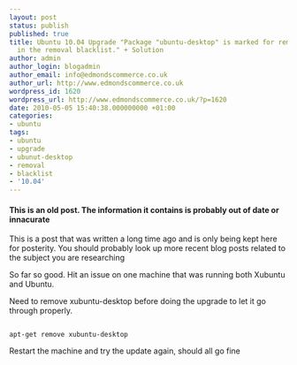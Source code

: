 ```yaml
---
layout: post
status: publish
published: true
title: Ubuntu 10.04 Upgrade "Package "ubuntu-desktop" is marked for removal, but is
  in the removal blacklist." + Solution
author: admin
author_login: blogadmin
author_email: info@edmondscommerce.co.uk
author_url: http://www.edmondscommerce.co.uk
wordpress_id: 1620
wordpress_url: http://www.edmondscommerce.co.uk/?p=1620
date: 2010-05-05 15:40:38.000000000 +01:00
categories:
- ubuntu
tags:
- ubuntu
- upgrade
- ubunut-desktop
- removal
- blacklist
- '10.04'
---
```

<div class="oldpost"><h4>This is an old post. The information it contains is probably out of date or innacurate</h4>
<p>
This is a post that was written a long time ago and is only being kept here for posterity.
You should probably look up more recent blog posts related to the subject you are researching
</p>
</div>
So far so good. Hit an issue on one machine that was running both Xubuntu and Ubuntu. 

Need to remove xubuntu-desktop before doing the upgrade to let it go through properly.

```

apt-get remove xubuntu-desktop

```

Restart the machine and try the update again, should all go fine



